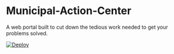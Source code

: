 # Municipal-Action-Center
A web portal built to cut down the tedious work needed to get your problems solved.

[![Deploy](https://www.herokucdn.com/deploy/button.svg)](https://municipalac.herokuapp.com/)
